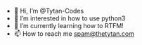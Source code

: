 - 👋 Hi, I’m @Tytan-Codes
- 👀 I’m interested in how to use python3
- 🌱 I’m currently learning how to RTFM!
- 📫 How to reach me spam@thetytan.com
<!---
tysudo/tysudo is a ✨ special ✨ repository because its `README.md` (this file) appears on your GitHub profile.
You can click the Preview link to take a look at your changes.
--->
